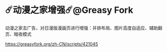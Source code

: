 # ☄️动漫之家增强☄️@Greasy Fork

动漫之家去广告，对日漫版漫画页进行增强：并排布局、图片高度自适应、辅助翻页、暗夜模式

https://greasyfork.org/zh-CN/scripts/421045
